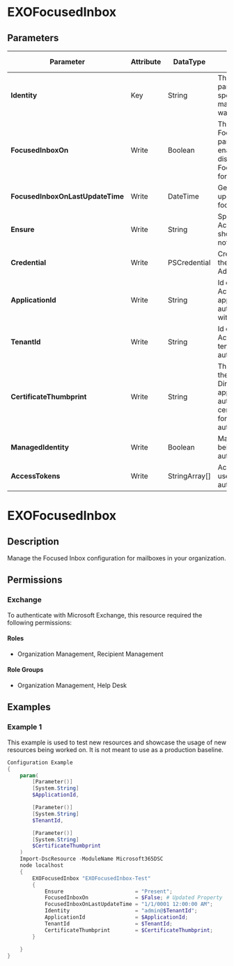 ﻿# EXOFocusedInbox

## Parameters

| Parameter | Attribute | DataType | Description | Allowed Values |
| --- | --- | --- | --- | --- |
| **Identity** | Key | String | The Identity parameter specifies the mailbox that you want to modify. | |
| **FocusedInboxOn** | Write | Boolean | The FocusedInboxOn parameter enables or disables Focused Inbox for the mailbox. | |
| **FocusedInboxOnLastUpdateTime** | Write | DateTime | Gets the last updated time on focused inbox | |
| **Ensure** | Write | String | Specify if the AcceptedDomain should exist or not. | `Present` |
| **Credential** | Write | PSCredential | Credentials of the workload's Admin | |
| **ApplicationId** | Write | String | Id of the Azure Active Directory application to authenticate with. | |
| **TenantId** | Write | String | Id of the Azure Active Directory tenant used for authentication. | |
| **CertificateThumbprint** | Write | String | Thumbprint of the Azure Active Directory application's authentication certificate to use for authentication. | |
| **ManagedIdentity** | Write | Boolean | Managed ID being used for authentication. | |
| **AccessTokens** | Write | StringArray[] | Access token used for authentication. | |


# EXOFocusedInbox 

## Description
Manage the Focused Inbox configuration for mailboxes in your organization.

## Permissions

### Exchange

To authenticate with Microsoft Exchange, this resource required the following permissions:

#### Roles

- Organization Management, Recipient Management

#### Role Groups

- Organization Management, Help Desk

## Examples

### Example 1

This example is used to test new resources and showcase the usage of new resources being worked on.
It is not meant to use as a production baseline.

```powershell
Configuration Example
{
    param(
        [Parameter()]
        [System.String]
        $ApplicationId,

        [Parameter()]
        [System.String]
        $TenantId,

        [Parameter()]
        [System.String]
        $CertificateThumbprint
    )
    Import-DscResource -ModuleName Microsoft365DSC
    node localhost
    {
        EXOFocusedInbox "EXOFocusedInbox-Test"
        {
            Ensure                       = "Present";
            FocusedInboxOn               = $False; # Updated Property
            FocusedInboxOnLastUpdateTime = "1/1/0001 12:00:00 AM";
            Identity                     = "admin@$TenantId";
            ApplicationId                = $ApplicationId;
            TenantId                     = $TenantId;
            CertificateThumbprint        = $CertificateThumbprint;
        }
        
    }
}
```

